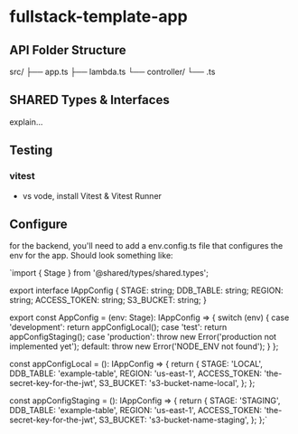 # fullstack-template-app

## API Folder Structure

src/
├── app.ts
├── lambda.ts
└── controller/
└── <controller>.ts

## SHARED Types & Interfaces

explain...

## Testing

### vitest

- vs vode, install Vitest & Vitest Runner

## Configure

for the backend, you'll need to add a env.config.ts file that configures the env for the app. Should look something like:

`import { Stage } from '@shared/types/shared.types';

export interface IAppConfig {
STAGE: string;
DDB_TABLE: string;
REGION: string;
ACCESS_TOKEN: string;
S3_BUCKET: string;
}

export const AppConfig = (env: Stage): IAppConfig => {
switch (env) {
case 'development':
return appConfigLocal();
case 'test':
return appConfigStaging();
case 'production':
throw new Error('production not implemented yet');
default:
throw new Error('NODE_ENV not found');
}
};

const appConfigLocal = (): IAppConfig => {
return {
STAGE: 'LOCAL',
DDB_TABLE: 'example-table',
REGION: 'us-east-1',
ACCESS_TOKEN: 'the-secret-key-for-the-jwt',
S3_BUCKET: 's3-bucket-name-local',
};
};

const appConfigStaging = (): IAppConfig => {
return {
STAGE: 'STAGING',
DDB_TABLE: 'example-table',
REGION: 'us-east-1',
ACCESS_TOKEN: 'the-secret-key-for-the-jwt',
S3_BUCKET: 's3-bucket-name-staging',
};
};`
